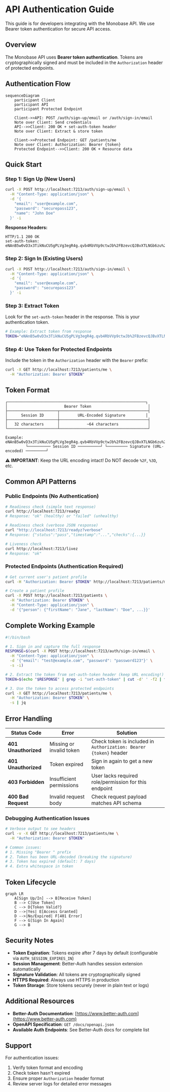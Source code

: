 # API Authentication Guide

This guide is for developers integrating with the Monobase API. We use Bearer token authentication for secure API access.

## Overview

The Monobase API uses **Bearer token authentication**. Tokens are cryptographically signed and must be included in the `Authorization` header of protected endpoints.

## Authentication Flow

```mermaid
sequenceDiagram
    participant Client
    participant API
    participant Protected Endpoint
    
    Client->>API: POST /auth/sign-up/email or /auth/sign-in/email
    Note over Client: Send credentials
    API-->>Client: 200 OK + set-auth-token header
    Note over Client: Extract & store token
    
    Client->>Protected Endpoint: GET /patients/me
    Note over Client: Authorization: Bearer {token}
    Protected Endpoint-->>Client: 200 OK + Resource data
```

## Quick Start

### Step 1: Sign Up (New Users)

```bash
curl -X POST http://localhost:7213/auth/sign-up/email \
  -H "Content-Type: application/json" \
  -d '{
    "email": "user@example.com",
    "password": "securepass123",
    "name": "John Doe"
  }' -i
```

**Response Headers:**
```http
HTTP/1.1 200 OK
set-auth-token: eNAnB5w0vD3x3TikNuCU5gPLVg3egR4g.qvb4RbVVp9ctwJb%2FBzevcQJBvXTLNGb6zu%2FzB9%2Bqva8%3D
```

### Step 2: Sign In (Existing Users)

```bash
curl -X POST http://localhost:7213/auth/sign-in/email \
  -H "Content-Type: application/json" \
  -d '{
    "email": "user@example.com",
    "password": "securepass123"
  }' -i
```

### Step 3: Extract Token

Look for the `set-auth-token` header in the response. This is your authentication token.

```bash
# Example: Extract token from response
TOKEN="eNAnB5w0vD3x3TikNuCU5gPLVg3egR4g.qvb4RbVVp9ctwJb%2FBzevcQJBvXTLNGb6zu%2FzB9%2Bqva8%3D"
```

### Step 4: Use Token for Protected Endpoints

Include the token in the `Authorization` header with the `Bearer` prefix:

```bash
curl -X GET http://localhost:7213/patients/me \
  -H "Authorization: Bearer $TOKEN"
```

## Token Format

```
┌─────────────────────────────────────────────────────────────┐
│                         Bearer Token                         │
├──────────────────────┬───────────────────────────────────────┤
│      Session ID      │        URL-Encoded Signature         │
├──────────────────────┼───────────────────────────────────────┤
│   32 characters      │            ~64 characters             │
└──────────────────────┴───────────────────────────────────────┘

Example: eNAnB5w0vD3x3TikNuCU5gPLVg3egR4g.qvb4RbVVp9ctwJb%2FBzevcQJBvXTLNGb6zu%2FzB9%2Bqva8%3D
         └────────── Session ID ──────────┘ └───────── Signature (URL-encoded) ─────────┘
```

⚠️ **IMPORTANT**: Keep the URL encoding intact! Do NOT decode `%2F`, `%3D`, etc.

## Common API Patterns

### Public Endpoints (No Authentication)
```bash
# Readiness check (simple text response)
curl http://localhost:7213/readyz
# Response: "ok" (healthy) or "failed" (unhealthy)

# Readiness check (verbose JSON response)
curl "http://localhost:7213/readyz?verbose"
# Response: {"status":"pass","timestamp":"...","checks":{...}}

# Liveness check
curl http://localhost:7213/livez
# Response: "ok"
```

### Protected Endpoints (Authentication Required)
```bash
# Get current user's patient profile
curl -H "Authorization: Bearer $TOKEN" http://localhost:7213/patients/me

# Create a patient profile
curl -X POST http://localhost:7213/patients \
  -H "Authorization: Bearer $TOKEN" \
  -H "Content-Type: application/json" \
  -d '{"person": {"firstName": "Jane", "lastName": "Doe", ...}}'
```

## Complete Working Example

```bash
#!/bin/bash

# 1. Sign in and capture the full response
RESPONSE=$(curl -X POST http://localhost:7213/auth/sign-in/email \
  -H "Content-Type: application/json" \
  -d '{"email": "test@example.com", "password": "password123"}' \
  -s -i)

# 2. Extract the token from set-auth-token header (keep URL encoding!)
TOKEN=$(echo "$RESPONSE" | grep -i "set-auth-token" | cut -d' ' -f2 | tr -d '\r')

# 3. Use the token to access protected endpoints
curl -X GET http://localhost:7213/patients/me \
  -H "Authorization: Bearer $TOKEN" \
  -s | jq
```

## Error Handling

| Status Code | Error | Solution |
|------------|-------|----------|
| **401 Unauthorized** | Missing or invalid token | Check token is included in `Authorization: Bearer {token}` header |
| **401 Unauthorized** | Token expired | Sign in again to get a new token |
| **403 Forbidden** | Insufficient permissions | User lacks required role/permission for this endpoint |
| **400 Bad Request** | Invalid request body | Check request payload matches API schema |

### Debugging Authentication Issues

```bash
# Verbose output to see headers
curl -v -X GET http://localhost:7213/patients/me \
  -H "Authorization: Bearer $TOKEN"

# Common issues:
# 1. Missing "Bearer " prefix
# 2. Token has been URL-decoded (breaking the signature)
# 3. Token has expired (default: 7 days)
# 4. Extra whitespace in token
```

## Token Lifecycle

```mermaid
graph LR
    A[Sign Up/In] --> B[Receive Token]
    B --> C[Use Token]
    C --> D{Token Valid?}
    D -->|Yes| E[Access Granted]
    D -->|No/Expired| F[401 Error]
    F --> G[Sign In Again]
    G --> B
```

## Security Notes

- **Token Expiration**: Tokens expire after 7 days by default (configurable via `AUTH_SESSION_EXPIRES_IN`)
- **Session Management**: Better-Auth handles session extension automatically
- **Signature Validation**: All tokens are cryptographically signed
- **HTTPS Required**: Always use HTTPS in production
- **Token Storage**: Store tokens securely (never in plain text or logs)

## Additional Resources

- **Better-Auth Documentation**: [https://www.better-auth.com](https://www.better-auth.com)
- **OpenAPI Specification**: `GET /docs/openapi.json`
- **Available Auth Endpoints**: See Better-Auth docs for complete list

## Support

For authentication issues:
1. Verify token format and encoding
2. Check token hasn't expired
3. Ensure proper `Authorization` header format
4. Review server logs for detailed error messages
